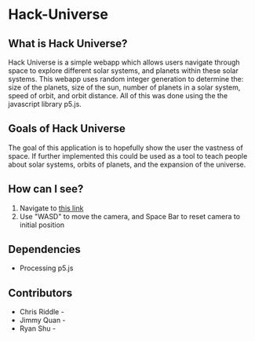 # Hack-Universe

## What is Hack Universe?

Hack Universe is a simple webapp which allows users navigate through space to explore different solar systems, and planets within these solar systems. This webapp uses random integer generation to determine the: size of the planets, size of the sun, number of planets in a solar system, speed of orbit, and orbit distance. All of this was done using the the javascript library p5.js.

## Goals of Hack Universe

The goal of this application is to hopefully show the user the vastness of space. If further implemented this could be used as a tool to teach people about solar systems, orbits of planets, and the expansion of the universe.

## How can I see?

1. Navigate to [this link](https://ryanshuzzz.github.io/Hack-Universe/)
2. Use "WASD" to move the camera, and Space Bar to reset camera to initial position

## Dependencies

<ul>
  <li>Processing p5.js</li>
</ul>

## Contributors

<ul>
  <li>Chris Riddle - </li>
  <li>Jimmy Quan - </li>
  <li>Ryan Shu - </li>
</ul>
